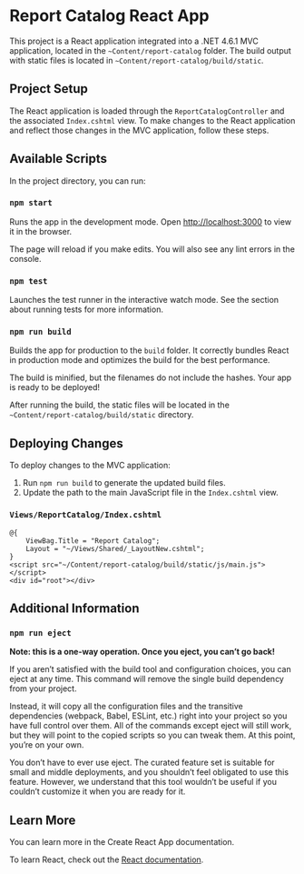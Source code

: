 # Report Catalog React App

This project is a React application integrated into a .NET 4.6.1 MVC application, located in the `~Content/report-catalog` folder. The build output with static files is located in `~Content/report-catalog/build/static`.

## Project Setup

The React application is loaded through the `ReportCatalogController` and the associated `Index.cshtml` view. To make changes to the React application and reflect those changes in the MVC application, follow these steps.

## Available Scripts

In the project directory, you can run:

### `npm start`

Runs the app in the development mode. Open [http://localhost:3000](http://localhost:3000) to view it in the browser.

The page will reload if you make edits. You will also see any lint errors in the console.

### `npm test`

Launches the test runner in the interactive watch mode. See the section about running tests for more information.

### `npm run build`

Builds the app for production to the `build` folder. It correctly bundles React in production mode and optimizes the build for the best performance.

The build is minified, but the filenames do not include the hashes. Your app is ready to be deployed!

After running the build, the static files will be located in the `~Content/report-catalog/build/static` directory.

## Deploying Changes

To deploy changes to the MVC application:

1. Run `npm run build` to generate the updated build files.
2. Update the path to the main JavaScript file in the `Index.cshtml` view.

###  `Views/ReportCatalog/Index.cshtml`


```
@{     
	ViewBag.Title = "Report Catalog";     
	Layout = "~/Views/Shared/_LayoutNew.cshtml"; 
}  
<script src="~/Content/report-catalog/build/static/js/main.js"></script>  
<div id="root"></div>
```

## Additional Information

### `npm run eject`

**Note: this is a one-way operation. Once you eject, you can’t go back!**

If you aren’t satisfied with the build tool and configuration choices, you can eject at any time. This command will remove the single build dependency from your project.

Instead, it will copy all the configuration files and the transitive dependencies (webpack, Babel, ESLint, etc.) right into your project so you have full control over them. All of the commands except eject will still work, but they will point to the copied scripts so you can tweak them. At this point, you’re on your own.

You don’t have to ever use eject. The curated feature set is suitable for small and middle deployments, and you shouldn’t feel obligated to use this feature. However, we understand that this tool wouldn’t be useful if you couldn’t customize it when you are ready for it.

## Learn More

You can learn more in the Create React App documentation.

To learn React, check out the [React documentation](https://reactjs.org/).